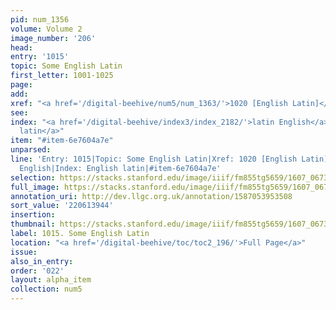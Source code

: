 ```yaml
---
pid: num_1356
volume: Volume 2
image_number: '206'
head:
entry: '1015'
topic: Some English Latin
first_letter: 1001-1025
page:
add:
xref: "<a href='/digital-beehive/num5/num_1363/'>1020 [English Latin]</a>"
see:
index: "<a href='/digital-beehive/index3/index_2182/'>latin English</a>|<a href='/digital-beehive/index2/index_1235/'>English
  latin</a>"
item: "#item-6e7604a7e"
unparsed:
line: 'Entry: 1015|Topic: Some English Latin|Xref: 1020 [English Latin]|Index: latin
  English|Index: English latin|#item-6e7604a7e'
selection: https://stacks.stanford.edu/image/iiif/fm855tg5659/1607_0673/876,3944,2792,1098/full/0/default.jpg
full_image: https://stacks.stanford.edu/image/iiif/fm855tg5659/1607_0673/full/full/0/default.jpg
annotation_uri: http://dev.llgc.org.uk/annotation/1587053953508
sort_value: '220613944'
insertion:
thumbnail: https://stacks.stanford.edu/image/iiif/fm855tg5659/1607_0673/876,3944,600,180/250,/0/default.jpg
label: 1015. Some English Latin
location: "<a href='/digital-beehive/toc/toc2_196/'>Full Page</a>"
issue:
also_in_entry:
order: '022'
layout: alpha_item
collection: num5
---
```

